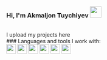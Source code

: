 ### Hi, I'm Akmaljon Tuychiyev <img src="https://media3.giphy.com/media/gM5qFksULw54NMWyry/giphy.gif?cid=790b76112fbff37646d7dfff5ff600ddd3cfba3ccc5d4b96&rid=giphy.gif&ct=s" width="30px">
<br/>
I upload my projects here
<br/>
### Languages and tools I work with:
<br/>
<code><img src="https://png.pngtree.com/png-vector/20190406/ourmid/pngtree-html-file-document-icon-png-image_913761.jpg" height="25px"></code>
<code><img src="https://e1.pngegg.com/pngimages/326/868/png-clipart-css3-badge-blue-and-white-css-icon-thumbnail.png" height="25px"></code>
<code><img src="https://seeklogo.com/images/B/bootstrap-logo-3C30FB2A16-seeklogo.com.png" height="25px"></code>
<code><img src="https://user-images.githubusercontent.com/69594721/213153491-57f31f71-5a66-41a2-bca5-4e639792bdc2.png" height="25px"></code>
<code><img src="https://mpng.subpng.com/20180904/xhu/kisspng-logo-image-computer-icons-php-portable-network-gra-william-davies-meng-mongodb-5b8e9698822d99.0636011515360713205332.jpg" height="25px"></code>
<code><img src="https://upload.wikimedia.org/wikipedia/commons/thumb/9/9a/Laravel.svg/1969px-Laravel.svg.png" height="25px"></code>
